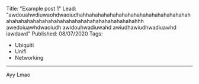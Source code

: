 Title: "Example post 1"
Lead: "awdouahwdiuwaohdwaoiudhahhahahahahahahahahahahahahahahahahahahahahahahahahahahahahahahahahahahahahahahahhh awedoiuawhdwaoiudh awidouhwadiuwahd awiudhawiudhwadiuawhd iawdawd"
Published: 08/07/2020
Tags:
- Ubiquiti
- Unifi
- Networking
---
Ayy Lmao